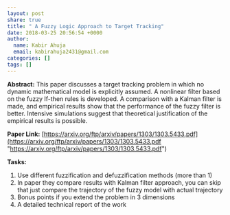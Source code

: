 ```yaml
---
layout: post
share: true
title: " A Fuzzy Logic Approach to Target Tracking"
date: 2018-03-25 20:56:54 +0000
author:
  name: Kabir Ahuja
  email: kabirahuja2431@gmail.com
categories: []
tags: []
---
```

**Abstract:** This paper discusses a target tracking problem in which no dynamic mathematical model is explicitly assumed. A nonlinear filter based on the fuzzy If-then rules is developed. A comparison with a Kalman filter is made, and empirical results show that the performance of the fuzzy filter is better. Intensive simulations suggest that theoretical justification of the empirical results is possible.   

**Paper Link:** [https://arxiv.org/ftp/arxiv/papers/1303/1303.5433.pdf](https://arxiv.org/ftp/arxiv/papers/1303/1303.5433.pdf "https://arxiv.org/ftp/arxiv/papers/1303/1303.5433.pdf")

**Tasks:**

1. Use different fuzzification and defuzzification methods (more than 1)
2. In paper they compare results with Kalman filter approach, you can skip that just compare the trajectory of the fuzzy model with actual trajectory
3. Bonus points if you extend the problem in 3 dimensions 
4. A detailed technical report of the work